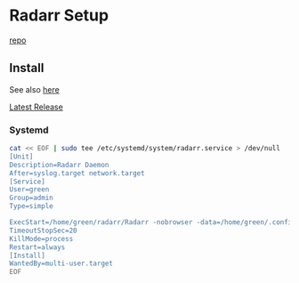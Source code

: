 # Radarr Setup

[repo](https://github.com/Radarr/Radarr)

## Install

See also [here](https://wiki.servarr.com/radarr/installation#linux)

[Latest Release](https://github.com/Radarr/Radarr/releases)

### Systemd

```bash
cat << EOF | sudo tee /etc/systemd/system/radarr.service > /dev/null
[Unit]
Description=Radarr Daemon
After=syslog.target network.target
[Service]
User=green
Group=admin
Type=simple

ExecStart=/home/green/radarr/Radarr -nobrowser -data=/home/green/.config/radarr/
TimeoutStopSec=20
KillMode=process
Restart=always
[Install]
WantedBy=multi-user.target
EOF
```
